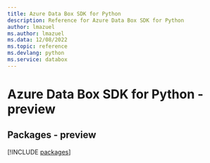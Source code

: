 ```yaml
---
title: Azure Data Box SDK for Python
description: Reference for Azure Data Box SDK for Python
author: lmazuel
ms.author: lmazuel
ms.data: 12/08/2022
ms.topic: reference
ms.devlang: python
ms.service: databox
---
```

# Azure Data Box SDK for Python - preview
## Packages - preview
[!INCLUDE [packages](data-box-index.md)]